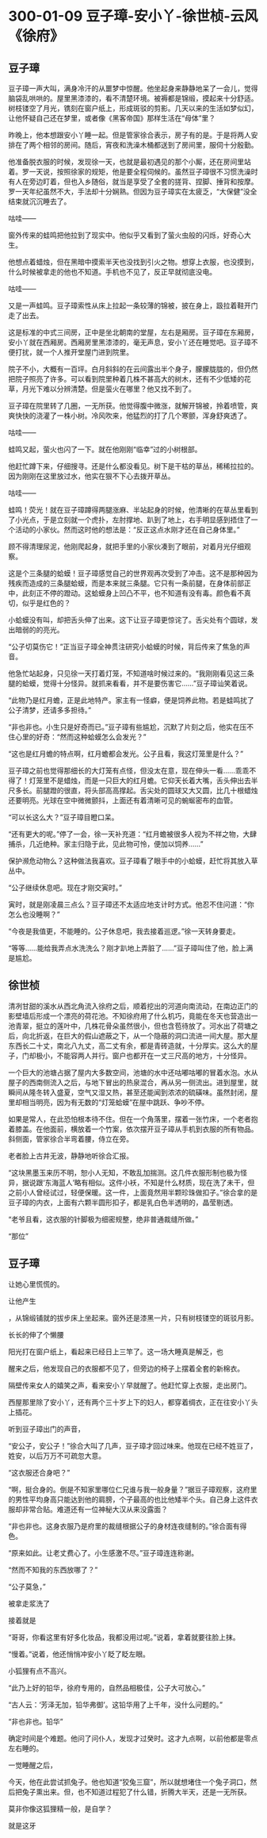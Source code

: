 # 300-01-09 豆子璋-安小丫-徐世桢-云风 《徐府》

## 豆子璋

豆子璋一声大叫，满身冷汗的从噩梦中惊醒。他坐起身来静静地呆了一会儿，觉得脑袋乱哄哄的。屋里黑漆漆的，看不清楚环境。被褥都是锦缎，摸起来十分舒适。树枝镂空了月光，镌刻在窗户纸上，形成斑驳的剪影。几天以来的生活如梦似幻，让他怀疑自己还在梦里，或者像《黑客帝国》那样生活在“母体”里？

昨晚上，他本想跟安小丫睡一起。但是管家徐合表示，房子有的是。于是将两人安排在了两个相邻的房间。随后，宵夜和洗澡木桶都送到了房间里，服伺十分殷勤。

他准备脱衣服的时候，发现徐一天，也就是最初遇见的那个小厮，还在房间里站着。罗一天说，按照徐家的规矩，他是要全程伺候的。虽然豆子璋很不习惯洗澡时有人在旁边盯着，但也入乡随俗，就当是享受了全套的搓背、捏脚、捶背和按摩。罗一天年纪虽然不大，手法却十分娴熟。但因为豆子璋实在太疲乏，“大保健”没全结束就沉沉睡去了。

咕哇——

窗外传来的蛙鸣把他拉到了现实中。他似乎又看到了萤火虫般的闪烁，好奇心大生。

他想点着蜡烛，但在黑暗中摸索半天也没找到引火之物。想穿上衣服，也没摸到，什么时候被拿走的他也不知道。手机也不见了，反正早就彻底没电。

咕哇——

又是一声蛙鸣。豆子璋索性从床上拉起一条较薄的锦被，披在身上，趿拉着鞋开门走了出去。

这是标准的中式三间房，正中是坐北朝南的堂屋，左右是厢房。豆子璋在东厢房，安小丫就在西厢房。西厢房里黑漆漆的，毫无声息，安小丫还在睡觉吧。豆子璋不便打扰，就一个人推开堂屋门进到院里。

院子不小，大概有一百坪。白月斜斜的在云间露出半个身子，朦朦胧胧的，但仍然把院子照亮了许多。可以看到院里种着几株不甚高大的树木，还有不少低矮的花草，月光下难以分辨清楚。但是萤火在哪里？他又找不到了。

豆子璋在院里转了几圈，一无所获。他觉得腹中微涨，就解开锦被，拎着喷管，爽爽快快的浇灌了一株小树。冷风吹来，他猛烈的打了几个寒颤，浑身舒爽透了。

咕哇——

蛙鸣又起，萤火也闪了一下。就在他刚刚“临幸”过的小树根部。

他赶忙蹲下来，仔细搜寻。还是什么都没看见。树下是干枯的草丛，稀稀拉拉的。因为刚刚在这里放过水，他实在狠不下心去拨开草丛。

咕哇——

蛙鸣！荧光！就在豆子璋蹲得两腿涨麻、半站起身的时候，他清晰的在草丛里看到了小光点，于是立刻就一个虎扑，左肘撑地、趴到了地上，右手明显感到捂住了一个活动的小家伙。然而这时他的想法是：“反正这点水刚才还在自己身体里。”

顾不得清理尿泥，他刚爬起身，就把手里的小家伙凑到了眼前，对着月光仔细观察。

这是个三条腿的蛤蟆！豆子璋感觉自己的世界观再次受到了冲击。这不是那种因为残疾而造成的三条腿蛤蟆，而是本来就三条腿。它只有一条前腿，在身体前部正中，此刻正不停的蹬动。这蛤蟆身上凹凸不平，也不知道有没有毒。颜色看不真切，似乎是红色的？

小蛤蟆没有叫，却把舌头伸了出来。这下让豆子璋更惊诧了。舌尖处有个圆球，发出暗弱的的亮光。

“公子切莫伤它！”正当豆子璋全神贯注研究小蛤蟆的时候，背后传来了焦急的声音。

他急忙站起身，只见徐一天打着灯笼，不知道啥时候过来的。“我刚刚看见这三条腿的蛤蟆，觉得十分怪异。就抓来看看，并不是要伤害它……”豆子璋讪笑着说。

“此物乃是红月蟾，正是此地特产。家主有一怪癖，便是饲养此物。若是蛙鸣扰了公子清梦，还请多多担待。”

“非也非也。小生只是好奇而已。”豆子璋有些尴尬，沉默了片刻之后，他实在压不住心里的好奇：“然而这种蛤蟆怎么会发光？”

“这也是红月蟾的特点啊，红月蟾都会发光。公子且看，我这灯笼里是什么？”

豆子璋之前也觉得那细长的大灯笼有点怪，但没太在意，现在伸头一看……乖乖不得了！灯笼里不是蜡烛，而是一只巨大的红月蟾。它仰天长着大嘴，舌头伸出去半尺多长。前腿蹬的很直，将头部高高撑起。舌尖处的圆球又大又圆，比几十根蜡烛还要明亮。光球在空中微微颤抖，上面还有着清晰可见的蜿蜒密布的血管。

“可以长这么大？”豆子璋目瞪口呆。

“还有更大的呢。”停了一会，徐一天补充道：“红月蟾被很多人视为不祥之物，大肆捕杀，几近绝种。家主归隐于此，见此物可怜，便加以饲养……”

保护濒危动物么？这种做法我喜欢。豆子璋看了眼手中的小蛤蟆，赶忙将其放入草丛中。

“公子继续休息吧。现在才刚交寅时。”

寅时，就是刚凌晨三点么？豆子璋还不太适应地支计时方式。他忍不住问道：“你怎么也没睡啊？”

“今夜是我值更，不能睡的。公子休息吧，我去接着巡逻。”徐一天转身要走。

“等等……能给我弄点水洗洗么？刚才趴地上弄脏了……”豆子璋叫住了他，脸上满是尴尬。

## 徐世桢

清冽甘甜的溪水从西北角流入徐府之后，顺着挖出的河道向南流动，在南边正门的影壁墙后形成一个漂亮的荷花池。不知徐府用了什么机巧，竟能在冬天也营造出一池青翠，挺立的莲叶中，几株花骨朵虽然很小，但也含苞待放了。河水出了荷塘之后，向北折返，在巨大的假山遮蔽之下，从一个隐蔽的洞口流进一间大屋。那大屋东西长二十丈，南北八九丈，高二丈有余，都是青砖造就，十分厚实。这么大的屋子，门却极小，不能容两人并行。窗户也都开在一丈三尺高的地方，十分怪异。

一个巨大的池塘占据了屋内大多数空间，池塘的水中还咕嘟咕嘟的冒着水泡。水从屋子的西南侧流入之后，与地下冒出的热泉混合，再从另一侧流出。进到屋里，就瞬间从隆冬转入盛夏，空气又湿又热，甚至还能闻到浓浓的硫磺味。虽然封闭，屋里却相当明亮，因为有无数的“灯笼蛤蟆”在屋中跳跃、争吵不停。

如果是常人，在此恐怕根本待不住。但在一个角落里，摆着一张竹床，一个老者抱着膝盖。在他面前，横放着一个竹案，依次摆开豆子璋从手机到衣服的所有物品。斜侧面，管家徐合半弯着腰，侍立在旁。

老者脸上古井无波，静静地听徐合汇报。

“这块黑墨玉来历不明，恕小人无知，不敢乱加揣测。这几件衣服形制也极为怪异，据说跟‘东海蓝人’略有相似。这件小袄，不知是什么材质，现在洗了未干，但之前小人曾经试过，轻便保暖。这一件，上面竟然用半颗珍珠做扣子。”徐合拿的是豆子璋的内衣，上面有六颗半圆形扣子，都是乳白色半透明的，晶莹剔透。

“老爷且看，这衣服的针脚极为细密规整，绝非普通裁缝所做。”

“那位”

## 豆子璋



让她心里慌慌的。



让他产生

，从锦缎铺就的拔步床上坐起来。窗外还是漆黑一片，只有树枝镂空的斑驳月影。

长长的伸了个懒腰

阳光打在窗户纸上，看起来已经日上三竿了。这一场大睡真是解乏，也

醒来之后，他发现自己的衣服都不见了，但旁边的椅子上摆着全套的新棉衣。

隔壁传来女人的嬉笑之声，看来安小丫早就醒了。他赶忙穿上衣服，走出房门。



西屋那里除了安小丫，还有两个三十岁上下的妇人，都穿着绸衣，正在往安小丫头上插花。

听到豆子璋出门的声音，

“安公子，安公子！”徐合大叫了几声，豆子璋才回过味来。他现在已经不姓豆了，姓安，以后万万不可疏忽大意。

“这衣服还合身吧？”

“啊，挺合身的。倒是不知家里哪位仁兄谁与我一般身量？”据豆子璋观察，这府里的男性平均身高只能达到他的肩膀，个子最高的也比他矮半个头。自己身上这件衣服却非常合贴。难道还有一位神秘大汉从来没露面？

“非也非也。这身衣服乃是府里的裁缝根据公子的身材连夜缝制的。”徐合面有得色。

“原来如此。让老丈费心了。小生感激不尽。”豆子璋连连称谢。

“然而不知我的东西放哪了？”

“公子莫急，”

被拿走浆洗了

接着就是

“哥哥，你看这里有好多化妆品，我都没用过呢。”说着，拿着就要往脸上抹。

“慢着。”说着，他还悄悄冲安小丫眨了眨左眼。

小狐狸有点不高兴。


“此乃上好的铅华，徐府专用的，自然品相极佳，公子大可放心。”

“古人云：‘芳泽无加，铅华弗御’。这铅华用了上千年，没什么问题的。”

“非也非也。铅华”

确定时间是个难题。他问了问仆人，发现才过癸时。这才九点啊，以前他都是零点左右睡的。

一觉睡醒之后，


今天，他在此尝试抓兔子。他也知道“狡兔三窟”，所以就想堵住一个兔子洞口，然后把兔子熏出来。但，也不知道过程犯了什么错，折腾大半天，还是一无所获。


莫非你像这狐狸精一般，是自学？

就是这牙







